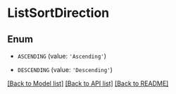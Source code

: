 # ListSortDirection


## Enum

* `ASCENDING` (value: `'Ascending'`)

* `DESCENDING` (value: `'Descending'`)

[[Back to Model list]](../README.md#documentation-for-models) [[Back to API list]](../README.md#documentation-for-api-endpoints) [[Back to README]](../README.md)


